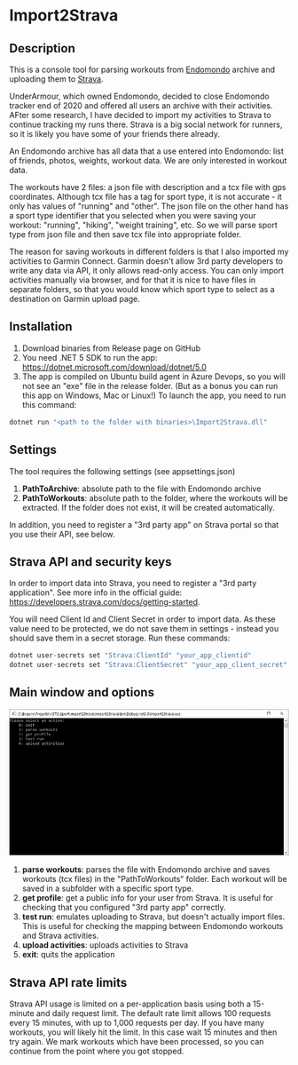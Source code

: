 # Import2Strava

## Description
This is a console tool for parsing workouts from [Endomondo](https://www.endomondo.com/) archive and uploading them to [Strava](https://www.strava.com/).

UnderArmour, which owned Endomondo, decided to close Endomondo tracker end of 2020 and offered all users an archive with their activities. AFter some research, I have decided to import my activities to Strava to continue tracking my runs there. Strava is a big social network for runners, so it is likely you have some of your friends there already.

An Endomondo archive has all data that a use entered into Endomondo: list of friends, photos, weights, workout data. We are only interested in workout data.

The workouts have 2 files: a json file with description and a tcx file with gps coordinates. Although tcx file has a tag for sport type, it is not accurate - it only has values of "running" and "other". The json file on the other hand has a sport type identifier that you selected when you were saving your workout: "running", "hiking", "weight training", etc. So we will parse sport type from json file and then save tcx file into appropriate folder.

The reason for saving workouts in different folders is that I also imported my activities to Garmin Connect. Garmin doesn't allow 3rd party developers to write any data via API, it only allows read-only access. You can only import activities manually via browser, and for that it is nice to have files in separate folders, so that you would know which sport type to select as a destination on Garmin upload page.

## Installation
1. Download binaries from Release page on GitHub
2. You need .NET 5 SDK to run the app: https://dotnet.microsoft.com/download/dotnet/5.0
3. The app is compiled on Ubuntu build agent in Azure Devops, so you will not see an "exe" file in the release folder. (But as a bonus you can run this app on Windows, Mac or Linux!)
To launch the app, you need to run this command:
```csharp
dotnet run "<path to the folder with binaries>\Import2Strava.dll"
```

## Settings
The tool requires the following settings (see appsettings.json)
1. **PathToArchive**: absolute path to the file with Endomondo archive
2. **PathToWorkouts**: absolute path to the folder, where the workouts will be extracted. If the folder does not exist, it will be created automatically.

In addition, you need to register a "3rd party app" on Strava portal so that you use their API, see below.

## Strava API and security keys
In order to import data into Strava, you need to register a "3rd party application". See more info in the official guide: https://developers.strava.com/docs/getting-started.

You will need Client Id and Client Secret in order to import data. As these value need to be protected, we do not save them in settings - instead you should save them in a secret storage.
Run these commands:
```csharp
dotnet user-secrets set "Strava:ClientId" "your_app_clientid"
dotnet user-secrets set "Strava:ClientSecret" "your_app_client_secret"
```

## Main window and options
![Main Window](https://github.com/evgenygunko/Import2Strava/blob/assets/MainWindow.png?raw=true)

1. **parse workouts**: parses the file with Endomondo archive and saves workouts (tcx files) in the "PathToWorkouts" folder. Each workout will be saved in a subfolder with a specific sport type.
2. **get profile**: get a public info for your user from Strava. It is useful for checking that you configured "3rd party app" correctly.
3. **test run**: emulates uploading to Strava, but doesn't actually import files. This is useful for checking the mapping between Endomondo workouts and Strava activities.
4. **upload activities**: uploads activities to Strava
0. **exit**: quits the application

## Strava API rate limits
Strava API usage is limited on a per-application basis using both a 15-minute and daily request limit. The default rate limit allows 100 requests every 15 minutes, with up to 1,000 requests per day.
If you have many workouts, you will likely hit the limit. In this case wait 15 minutes and then try again. We mark workouts which have been processed, so you can continue from the point where you got stopped.